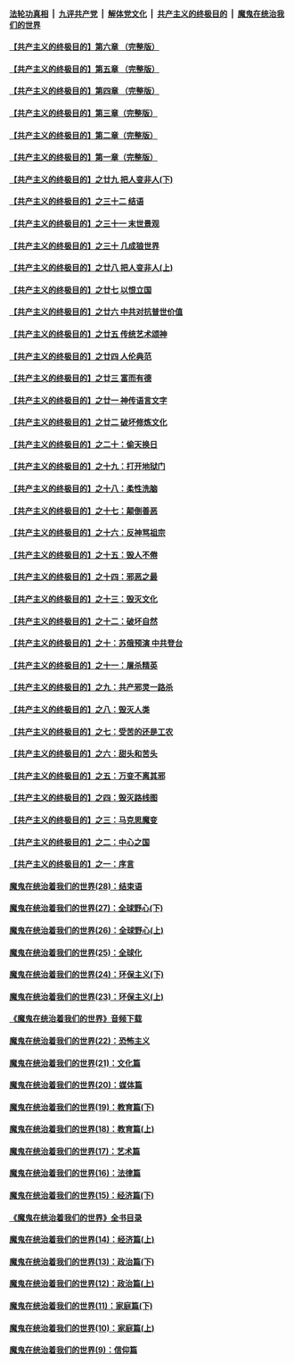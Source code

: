 

####  [法轮功真相](../../../../basic/blob/master/README.md?t=06300431) &nbsp;|&nbsp; [九评共产党](../../../../9ping.md/blob/master/README.md?t=06300431) &nbsp;|&nbsp; [解体党文化](../../../../jtdwh.md/blob/master/README.md?t=06300431)  &nbsp;|&nbsp; [共产主义的终极目的](../../../../gczydzjmd.md/blob/master/README.md?t=06300431) &nbsp;|&nbsp; [魔鬼在统治我们的世界](../../../../mgztzwmdsj.md/blob/master/README.md?t=06300431) 

#### [【共产主义的终极目的】第六章 （完整版）](../pages/nsc422/n11428913.md?t=06300431) 

#### [【共产主义的终极目的】第五章 （完整版）](../pages/nsc422/n11428912.md?t=06300431) 

#### [【共产主义的终极目的】第四章 （完整版）](../pages/nsc422/n11428907.md?t=06300431) 

#### [【共产主义的终极目的】第三章（完整版）](../pages/nsc422/n11428848.md?t=06300431) 

#### [【共产主义的终极目的】第二章（完整版）](../pages/nsc422/n11428831.md?t=06300431) 

#### [【共产主义的终极目的】第一章（完整版）](../pages/nsc422/n11417651.md?t=06300431) 

#### [【共产主义的终极目的】之廿九 把人变非人(下)](../pages/nsc422/n11344140.md?t=06300431) 

#### [【共产主义的终极目的】之三十二 结语](../pages/nsc422/n11360535.md?t=06300431) 

#### [【共产主义的终极目的】之三十一 末世景观](../pages/nsc422/n11351129.md?t=06300431) 

#### [【共产主义的终极目的】之三十 几成狼世界](../pages/nsc422/n11348280.md?t=06300431) 

#### [【共产主义的终极目的】之廿八 把人变非人(上)](../pages/nsc422/n11340492.md?t=06300431) 

#### [【共产主义的终极目的】之廿七 以恨立国](../pages/nsc422/n11336944.md?t=06300431) 

#### [【共产主义的终极目的】之廿六 中共对抗普世价值](../pages/nsc422/n11324785.md?t=06300431) 

#### [【共产主义的终极目的】之廿五 传统艺术颂神](../pages/nsc422/n11296396.md?t=06300431) 

#### [【共产主义的终极目的】之廿四 人伦典范](../pages/nsc422/n11296397.md?t=06300431) 

#### [【共产主义的终极目的】之廿三 富而有德](../pages/nsc422/n11283598.md?t=06300431) 

#### [【共产主义的终极目的】之廿一 神传语言文字](../pages/nsc422/n11263265.md?t=06300431) 

#### [【共产主义的终极目的】之廿二 破坏修炼文化](../pages/nsc422/n11245728.md?t=06300431) 

#### [【共产主义的终极目的】之二十：偷天换日](../pages/nsc422/n11238846.md?t=06300431) 

#### [【共产主义的终极目的】之十九：打开地狱门](../pages/nsc422/n11206376.md?t=06300431) 

#### [【共产主义的终极目的】之十八：柔性洗脑](../pages/nsc422/n11199994.md?t=06300431) 

#### [【共产主义的终极目的】之十七：颠倒善恶](../pages/nsc422/n11179782.md?t=06300431) 

#### [【共产主义的终极目的】之十六：反神骂祖宗](../pages/nsc422/n11166798.md?t=06300431) 

#### [【共产主义的终极目的】之十五：毁人不倦](../pages/nsc422/n11166792.md?t=06300431) 

#### [【共产主义的终极目的】之十四：邪恶之最](../pages/nsc422/n11150249.md?t=06300431) 

#### [【共产主义的终极目的】之十三：毁灭文化](../pages/nsc422/n11135227.md?t=06300431) 

#### [【共产主义的终极目的】之十二：破坏自然](../pages/nsc422/n11135214.md?t=06300431) 

#### [【共产主义的终极目的】之十：苏俄预演 中共登台](../pages/nsc422/n11118424.md?t=06300431) 

#### [【共产主义的终极目的】之十一：屠杀精英](../pages/nsc422/n11118442.md?t=06300431) 

#### [【共产主义的终极目的】之九：共产邪灵一路杀](../pages/nsc422/n11114139.md?t=06300431) 

#### [【共产主义的终极目的】之八：毁灭人类](../pages/nsc422/n11108503.md?t=06300431) 

#### [【共产主义的终极目的】之七：受苦的还是工农](../pages/nsc422/n11101809.md?t=06300431) 

#### [【共产主义的终极目的】之六：甜头和苦头](../pages/nsc422/n11096971.md?t=06300431) 

#### [【共产主义的终极目的】之五：万变不离其邪](../pages/nsc422/n11091285.md?t=06300431) 

#### [【共产主义的终极目的】之四：毁灭路线图](../pages/nsc422/n11086284.md?t=06300431) 

#### [【共产主义的终极目的】之三：马克思魔变](../pages/nsc422/n11061941.md?t=06300431) 

#### [【共产主义的终极目的】之二：中心之国](../pages/nsc422/n11047728.md?t=06300431) 

#### [【共产主义的终极目的】之一：序言](../pages/nsc422/n11086077.md?t=06300431) 

#### [魔鬼在统治着我们的世界(28)：结束语](../pages/nsc422/n10936246.md?t=06300431) 

#### [魔鬼在统治着我们的世界(27)：全球野心(下)](../pages/nsc422/n10928319.md?t=06300431) 

#### [魔鬼在统治着我们的世界(26)：全球野心(上)](../pages/nsc422/n10900318.md?t=06300431) 

#### [魔鬼在统治着我们的世界(25)：全球化](../pages/nsc422/n10788205.md?t=06300431) 

#### [魔鬼在统治着我们的世界(24)：环保主义(下)](../pages/nsc422/n10695307.md?t=06300431) 

#### [魔鬼在统治着我们的世界(23)：环保主义(上)](../pages/nsc422/n10688613.md?t=06300431) 

#### [《魔鬼在统治着我们的世界》音频下载](../pages/nsc422/n10635553.md?t=06300431) 

#### [魔鬼在统治着我们的世界(22)：恐怖主义](../pages/nsc422/n10614727.md?t=06300431) 

#### [魔鬼在统治着我们的世界(21)：文化篇](../pages/nsc422/n10597706.md?t=06300431) 

#### [魔鬼在统治着我们的世界(20)：媒体篇](../pages/nsc422/n10586579.md?t=06300431) 

#### [魔鬼在统治着我们的世界(19)：教育篇(下)](../pages/nsc422/n10564808.md?t=06300431) 

#### [魔鬼在统治着我们的世界(18)：教育篇(上)](../pages/nsc422/n10526970.md?t=06300431) 

#### [魔鬼在统治着我们的世界(17)：艺术篇](../pages/nsc422/n10499093.md?t=06300431) 

#### [魔鬼在统治着我们的世界(16)：法律篇](../pages/nsc422/n10485969.md?t=06300431) 

#### [魔鬼在统治着我们的世界(15)：经济篇(下)](../pages/nsc422/n10469975.md?t=06300431) 

#### [《魔鬼在统治着我们的世界》全书目录](../pages/nsc422/n10464261.md?t=06300431) 

#### [魔鬼在统治着我们的世界(14)：经济篇(上)](../pages/nsc422/n10457370.md?t=06300431) 

#### [魔鬼在统治着我们的世界(13)：政治篇(下)](../pages/nsc422/n10448270.md?t=06300431) 

#### [魔鬼在统治着我们的世界(12)：政治篇(上)](../pages/nsc422/n10444576.md?t=06300431) 

#### [魔鬼在统治着我们的世界(11)：家庭篇(下)](../pages/nsc422/n10440961.md?t=06300431) 

#### [魔鬼在统治着我们的世界(10)：家庭篇(上)](../pages/nsc422/n10435448.md?t=06300431) 

#### [魔鬼在统治着我们的世界(9)：信仰篇](../pages/nsc422/n10432159.md?t=06300431) 

